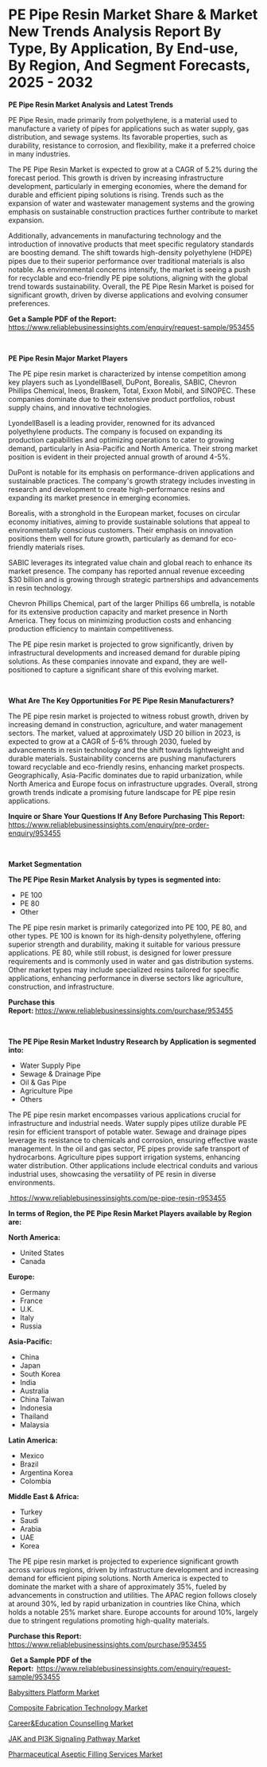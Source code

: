 <p><h1>PE Pipe Resin Market Share & Market New Trends Analysis Report By Type, By Application, By End-use, By Region, And Segment Forecasts, 2025 - 2032</h1></p><p><strong>PE Pipe Resin Market Analysis and Latest Trends</strong></p>
<p><p>PE Pipe Resin, made primarily from polyethylene, is a material used to manufacture a variety of pipes for applications such as water supply, gas distribution, and sewage systems. Its favorable properties, such as durability, resistance to corrosion, and flexibility, make it a preferred choice in many industries.</p><p>The PE Pipe Resin Market is expected to grow at a CAGR of 5.2% during the forecast period. This growth is driven by increasing infrastructure development, particularly in emerging economies, where the demand for durable and efficient piping solutions is rising. Trends such as the expansion of water and wastewater management systems and the growing emphasis on sustainable construction practices further contribute to market expansion.</p><p>Additionally, advancements in manufacturing technology and the introduction of innovative products that meet specific regulatory standards are boosting demand. The shift towards high-density polyethylene (HDPE) pipes due to their superior performance over traditional materials is also notable. As environmental concerns intensify, the market is seeing a push for recyclable and eco-friendly PE pipe solutions, aligning with the global trend towards sustainability. Overall, the PE Pipe Resin Market is poised for significant growth, driven by diverse applications and evolving consumer preferences.</p></p>
<p><strong>Get a Sample PDF of the Report:&nbsp;</strong> <a href="https://www.reliablebusinessinsights.com/enquiry/request-sample/953455?utm_campaign=1837&utm_medium=2&utm_source=Github&utm_content=ia&utm_term=07032025&utm_id=pe-pipe-resin">https://www.reliablebusinessinsights.com/enquiry/request-sample/953455</a></p>
<p>&nbsp;</p>
<p><strong>PE Pipe Resin Major Market Players</strong></p>
<p><p>The PE pipe resin market is characterized by intense competition among key players such as LyondellBasell, DuPont, Borealis, SABIC, Chevron Phillips Chemical, Ineos, Braskem, Total, Exxon Mobil, and SINOPEC. These companies dominate due to their extensive product portfolios, robust supply chains, and innovative technologies.</p><p>LyondellBasell is a leading provider, renowned for its advanced polyethylene products. The company is focused on expanding its production capabilities and optimizing operations to cater to growing demand, particularly in Asia-Pacific and North America. Their strong market position is evident in their projected annual growth of around 4-5%.</p><p>DuPont is notable for its emphasis on performance-driven applications and sustainable practices. The company's growth strategy includes investing in research and development to create high-performance resins and expanding its market presence in emerging economies.</p><p>Borealis, with a stronghold in the European market, focuses on circular economy initiatives, aiming to provide sustainable solutions that appeal to environmentally conscious customers. Their emphasis on innovation positions them well for future growth, particularly as demand for eco-friendly materials rises.</p><p>SABIC leverages its integrated value chain and global reach to enhance its market presence. The company has reported annual revenue exceeding $30 billion and is growing through strategic partnerships and advancements in resin technology.</p><p>Chevron Phillips Chemical, part of the larger Phillips 66 umbrella, is notable for its extensive production capacity and market presence in North America. They focus on minimizing production costs and enhancing production efficiency to maintain competitiveness.</p><p>The PE pipe resin market is projected to grow significantly, driven by infrastructural developments and increased demand for durable piping solutions. As these companies innovate and expand, they are well-positioned to capture a significant share of this evolving market.</p></p>
<p>&nbsp;</p>
<p><strong>What Are The Key Opportunities For PE Pipe Resin Manufacturers?</strong></p>
<p><p>The PE pipe resin market is projected to witness robust growth, driven by increasing demand in construction, agriculture, and water management sectors. The market, valued at approximately USD 20 billion in 2023, is expected to grow at a CAGR of 5-6% through 2030, fueled by advancements in resin technology and the shift towards lightweight and durable materials. Sustainability concerns are pushing manufacturers toward recyclable and eco-friendly resins, enhancing market prospects. Geographically, Asia-Pacific dominates due to rapid urbanization, while North America and Europe focus on infrastructure upgrades. Overall, strong growth trends indicate a promising future landscape for PE pipe resin applications.</p></p>
<p><strong>Inquire or Share Your Questions If Any Before Purchasing This Report:</strong> <a href="https://www.reliablebusinessinsights.com/enquiry/pre-order-enquiry/953455?utm_campaign=1837&utm_medium=2&utm_source=Github&utm_content=ia&utm_term=07032025&utm_id=pe-pipe-resin">https://www.reliablebusinessinsights.com/enquiry/pre-order-enquiry/953455</a></p>
<p>&nbsp;</p>
<p><strong>Market Segmentation</strong></p>
<p><strong>The PE Pipe Resin Market Analysis by types is segmented into:</strong></p>
<p><ul><li>PE 100</li><li>PE 80</li><li>Other</li></ul></p>
<p><p>The PE pipe resin market is primarily categorized into PE 100, PE 80, and other types. PE 100 is known for its high-density polyethylene, offering superior strength and durability, making it suitable for various pressure applications. PE 80, while still robust, is designed for lower pressure requirements and is commonly used in water and gas distribution systems. Other market types may include specialized resins tailored for specific applications, enhancing performance in diverse sectors like agriculture, construction, and infrastructure.</p></p>
<p><strong>Purchase this Report:&nbsp;</strong><a href="https://www.reliablebusinessinsights.com/purchase/953455?utm_campaign=1837&utm_medium=2&utm_source=Github&utm_content=ia&utm_term=07032025&utm_id=pe-pipe-resin">https://www.reliablebusinessinsights.com/purchase/953455</a></p>
<p>&nbsp;</p>
<p><strong>The PE Pipe Resin Market Industry Research by Application is segmented into:</strong></p>
<p><ul><li>Water Supply Pipe</li><li>Sewage & Drainage Pipe</li><li>Oil & Gas Pipe</li><li>Agriculture Pipe</li><li>Others</li></ul></p>
<p><p>The PE pipe resin market encompasses various applications crucial for infrastructure and industrial needs. Water supply pipes utilize durable PE resin for efficient transport of potable water. Sewage and drainage pipes leverage its resistance to chemicals and corrosion, ensuring effective waste management. In the oil and gas sector, PE pipes provide safe transport of hydrocarbons. Agriculture pipes support irrigation systems, enhancing water distribution. Other applications include electrical conduits and various industrial uses, showcasing the versatility of PE resin in diverse environments.</p></p>
<p><a href="https://www.reliablebusinessinsights.com/pe-pipe-resin-r953455?utm_campaign=1837&utm_medium=2&utm_source=Github&utm_content=ia&utm_term=07032025&utm_id=pe-pipe-resin">&nbsp;https://www.reliablebusinessinsights.com/pe-pipe-resin-r953455</a></p>
<p><strong>In terms of Region, the PE Pipe Resin Market Players available by Region are:</strong></p>
<p>
    <p> <strong> North America: </strong>
        <ul>
            <li>United States</li>
            <li>Canada</li>
        </ul>
        </p> 
    <p> <strong> Europe: </strong>
        <ul>
            <li>Germany</li>
            <li>France</li>
            <li>U.K.</li>
            <li>Italy</li>
            <li>Russia</li>
        </ul>
        </p> 
    <p> <strong> Asia-Pacific: </strong>
        <ul>
            <li>China</li>
            <li>Japan</li>
            <li>South Korea</li>
            <li>India</li>
            <li>Australia</li>
            <li>China Taiwan</li>
            <li>Indonesia</li>
            <li>Thailand</li>
            <li>Malaysia</li>
        </ul>
        </p> 
    <p> <strong> Latin America: </strong>
        <ul>
            <li>Mexico</li>
            <li>Brazil</li>
            <li>Argentina Korea</li>
            <li>Colombia</li>
        </ul>
        </p> 
    <p> <strong> Middle East & Africa: </strong>
        <ul>
            <li>Turkey</li>
            <li>Saudi</li>
            <li>Arabia</li>
            <li>UAE</li>
            <li>Korea</li>
        </ul>
    </p>
    </p>
<p><p>The PE pipe resin market is projected to experience significant growth across various regions, driven by infrastructure development and increasing demand for efficient piping solutions. North America is expected to dominate the market with a share of approximately 35%, fueled by advancements in construction and utilities. The APAC region follows closely at around 30%, led by rapid urbanization in countries like China, which holds a notable 25% market share. Europe accounts for around 10%, largely due to stringent regulations promoting high-quality materials.</p></p>
<p><strong>Purchase this Report: </strong><a href="https://www.reliablebusinessinsights.com/purchase/953455?utm_campaign=1837&utm_medium=2&utm_source=Github&utm_content=ia&utm_term=07032025&utm_id=pe-pipe-resin">https://www.reliablebusinessinsights.com/purchase/953455</a></p>
<p>&nbsp;<strong>Get a Sample PDF of the Report:&nbsp;&nbsp;</strong><a href="https://www.reliablebusinessinsights.com/enquiry/request-sample/953455?utm_campaign=1837&utm_medium=2&utm_source=Github&utm_content=ia&utm_term=07032025&utm_id=pe-pipe-resin">https://www.reliablebusinessinsights.com/enquiry/request-sample/953455</a></p>
<p><strong></strong></p>
<p><p><a href="https://github.com/ssaradulai/Market-Research-Report-List-1/blob/main/babysitters-platform-market.md?utm_campaign=1837&utm_medium=2&utm_source=Github&utm_content=ia&utm_term=07032025&utm_id=pe-pipe-resin">Babysitters Platform Market</a></p><p><a href="https://github.com/dukerghostki/Market-Research-Report-List-1/blob/main/composite-fabrication-technology-market.md?utm_campaign=1837&utm_medium=2&utm_source=Github&utm_content=ia&utm_term=07032025&utm_id=pe-pipe-resin">Composite Fabrication Technology Market</a></p><p><a href="https://github.com/taveyasenay/Market-Research-Report-List-1/blob/main/careereducation-counselling-market.md?utm_campaign=1837&utm_medium=2&utm_source=Github&utm_content=ia&utm_term=07032025&utm_id=pe-pipe-resin">Career&Education Counselling Market</a></p><p><a href="https://github.com/helmeludu/Market-Research-Report-List-1/blob/main/jak-and-pi3k-signaling-pathway-market.md?utm_campaign=1837&utm_medium=2&utm_source=Github&utm_content=ia&utm_term=07032025&utm_id=pe-pipe-resin">JAK and PI3K Signaling Pathway Market</a></p><p><a href="https://github.com/keohannchavo/Market-Research-Report-List-1/blob/main/pharmaceutical-aseptic-filling-services-market.md?utm_campaign=1837&utm_medium=2&utm_source=Github&utm_content=ia&utm_term=07032025&utm_id=pe-pipe-resin">Pharmaceutical Aseptic Filling Services Market</a></p></p>